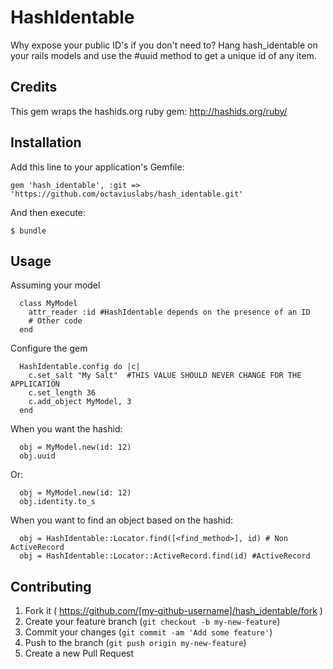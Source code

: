 # HashIdentable

Why expose your public ID's if you don't need to? Hang hash_identable on your rails models and use the #uuid method to get a unique id of any item.

## Credits

This gem wraps the hashids.org ruby gem: http://hashids.org/ruby/

## Installation

Add this line to your application's Gemfile:

    gem 'hash_identable', :git => 'https://github.com/octaviuslabs/hash_identable.git'

And then execute:

    $ bundle

## Usage

Assuming your model
```
  class MyModel
    attr_reader :id #HashIdentable depends on the presence of an ID
    # Other code
  end

```
Configure the gem

```
  HashIdentable.config do |c|
    c.set_salt "My Salt"  #THIS VALUE SHOULD NEVER CHANGE FOR THE APPLICATION
    c.set_length 36
    c.add_object MyModel, 3
  end
```

When you want the hashid:
```
  obj = MyModel.new(id: 12)
  obj.uuid
```
Or:

```
  obj = MyModel.new(id: 12)
  obj.identity.to_s
```

When you want to find an object based on the hashid:
```
  obj = HashIdentable::Locator.find([<find_method>], id) # Non ActiveRecord
  obj = HashIdentable::Locator::ActiveRecord.find(id) #ActiveRecord
```

## Contributing

1. Fork it ( https://github.com/[my-github-username]/hash_identable/fork )
2. Create your feature branch (`git checkout -b my-new-feature`)
3. Commit your changes (`git commit -am 'Add some feature'`)
4. Push to the branch (`git push origin my-new-feature`)
5. Create a new Pull Request
